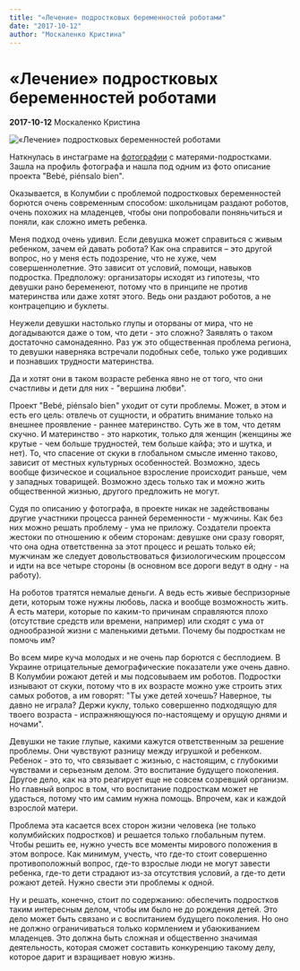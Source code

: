 ```yaml
---
title: "«Лечение» подростковых беременностей роботами"
date: "2017-10-12"
author: "Москаленко Кристина"
---
```


# «Лечение» подростковых беременностей роботами

**2017-10-12** Москаленко Кристина

![«Лечение» подростковых беременностей роботами](http://telegra.ph/file/6147687d97f3ac9995bb3.png)

Наткнулась в инстаграме на [фотографии](https://www.instagram.com/p/BZivcXEnmOf/) с матерями-подростками. Зашла на профиль фотографа и нашла под одним из фото описание проекта "Bebé, piénsalo bien".

Оказывается, в Колумбии с проблемой подростковых беременностей борются очень современным способом: школьницам раздают роботов, очень похожих на младенцев, чтобы они попробовали поняньчиться и поняли, как сложно иметь ребенка.

Меня подход очень удивил. Если девушка может справиться с живым ребенком, зачем ей давать робота? Как она справится – это другой вопрос, но у меня есть подозрение, что не хуже, чем совершеннолетние. Это зависит от условий, помощи, навыков подростка. Предположу: организаторы исходят из гипотезы, что девушки рано беременеют, потому что в принципе не против материнства или даже хотят этого. Ведь они раздают роботов, а не контрацепцию и буклеты.

Неужели девушки настолько глупы и оторваны от мира, что не догадываются даже о том, что дети - это сложно? Заявлять о таком достаточно самонадеянно. Раз уж это общественная проблема региона, то девушки наверняка встречали подобных себе, только уже родивших и познавших трудности материнства.

Да и хотят они в таком возрасте ребенка явно не от того, что они счастливы и дети для них - "вершина любви".

Проект "Bebé, piénsalo bien" уходит от сути проблемы. Может, в этом и есть его цель: отвлечь от сущности, и обратить внимание только на внешнее проявление - раннее материнство. Суть же в том, что детям скучно. И материнство - это наркотик, только для женщин (женщины же крутые - чем больше трудностей, тем больше кайфа; это и шутка, и нет). То, что спасение от скуки в глобальном смысле именно таково, зависит от местных культурных особенностей. Возможно, здесь вообще физическое и социальное взросление происходит раньше, чем у западных товарищей. Возможно здесь только так и можно жить общественной жизнью, другого предложить не могут.

Судя по описанию у фотографа, в проекте никак не задействованы другие участники процесса ранней беременности - мужчины. Как без них можно решать проблему - ума не приложу. Создатели проекта жестоки по отношению к обеим сторонам: девушке они сразу говорят, что она одна ответственна за этот процесс и решать только ей; мужчинам же следует довольствоваться физиологическим процессом и идти на все четыре стороны (в основном все дороги ведут в одну - на работу).

На роботов тратятся немалые деньги. А ведь есть живые беспризорные дети, которым тоже нужны любовь, ласка и вообще возможность жить. А есть матери, которые по каким-то причинам справляются плохо (отсутствие средств или времени, например) или сходят с ума от однообразной жизни с маленькими детьми. Почему бы подросткам не помочь им?

Во всем мире куча молодых и не очень пар борются с бесплодием. В Украине отрицательные демографические показатели уже очень давно. В Колумбии рожают детей и мы подсовываем им роботов. Подростки изнывают от скуки, потому что в их возрасте можно уже строить этих самых роботов, а им говорят: "Ты уже детей хочешь? Наверное, ты давно не играла? Держи куклу, только совершенно подходящую для твоего возраста - испражняющуюся по-настоящему и орущую днями и ночами".

Девушки не такие глупые, какими кажутся ответственным за решение проблемы. Они чувствуют разницу между игрушкой и ребенком. Ребенок - это то, что связывает с жизнью, с настоящим, с глубокими чувствами и серьезным делом. Это воспитание будущего поколения. Другое дело, как на это реагирует еще не совсем созревший организм. Но главный вопрос в том, что воспитание подросткам может не удасться, потому что им самим нужна помощь. Впрочем, как и каждой взрослой матери.

Проблема эта касается всех сторон жизни человека (не только колумбийских подростков) и решается только глобальным путем. Чтобы решить ее, нужно учесть все моменты мирового положения в этом вопросе. Как минимум, учесть, что где-то стоит совершенно противоположный вопрос, где-то взрослые люди не могут завести ребенка, где-то дети страдают из-за отсутствия условий, а где-то дети рожают детей. Нужно свести эти проблемы к одной.

Ну и решать, конечно, стоит по содержанию: обеспечить подростков таким интересным делом, чтобы им было не до рождения детей. Это дело может быть связано и с воспитанием будущего поколения. Но оно не должно ограничиваться только кормлением и убаюкиванием младенцев. Это должна быть сложная и общественно значимая деятельность, которая сможет составить конкуренцию такому делу, которое дарит и взращивает новую жизнь.